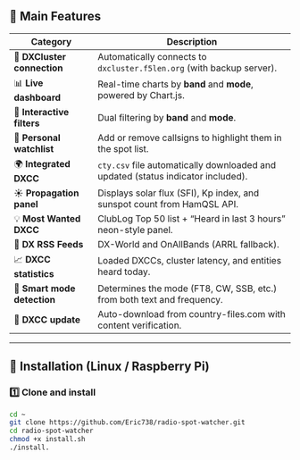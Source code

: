 ## 🚀 Main Features 

| Category | Description |
|-----------|-------------|
| 🔗 **DXCluster connection** | Automatically connects to `dxcluster.f5len.org` (with backup server). |
| 📊 **Live dashboard** | Real-time charts by **band** and **mode**, powered by Chart.js. |
| 🧭 **Interactive filters** | Dual filtering by **band** and **mode**. |
| 👀 **Personal watchlist** | Add or remove callsigns to highlight them in the spot list. |
| 🌍 **Integrated DXCC** | `cty.csv` file automatically downloaded and updated (status indicator included). |
| ☀️ **Propagation panel** | Displays solar flux (SFI), Kp index, and sunspot count from HamQSL API. |
| 💡 **Most Wanted DXCC** | ClubLog Top 50 list + “Heard in last 3 hours” neon-style panel. |
| 📰 **DX RSS Feeds** | DX-World and OnAllBands (ARRL fallback). |
| 📈 **DXCC statistics** | Loaded DXCCs, cluster latency, and entities heard today. |
| 🧠 **Smart mode detection** | Determines the mode (FT8, CW, SSB, etc.) from both text and frequency. |
| 🔄 **DXCC update** | Auto-download from country-files.com with content verification. |

---

## 🧰 Installation (Linux / Raspberry Pi)

### 1️⃣ Clone and install
```bash
cd ~
git clone https://github.com/Eric738/radio-spot-watcher.git
cd radio-spot-watcher
chmod +x install.sh
./install.